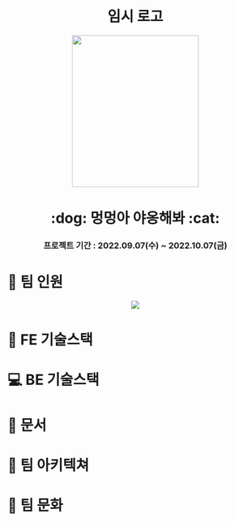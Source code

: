 <div align=center> 
    <h1>임시 로고 </h1>
</div>
<p align="center"> 
  <img src="https://user-images.githubusercontent.com/101246806/193584741-09a14b95-12b1-44cc-8313-6a84a1914ee4.png" height="300px" width="250px"
</p>
<div align=center> 
    <h1> :dog: 멍멍아 야옹해봐 :cat: </h1>
</div>
<div align="center"> 
    <h3> 프로젝트 기간 : 2022.09.07(수) ~ 2022.10.07(금) </h3>
</div>

# :information_desk_person: 팀 인원
<p align="center"> 
  <img src="https://user-images.githubusercontent.com/101246806/193596515-7f7fee9b-e8a7-41af-9a99-872746eefe83.png"
</p>

# :sparkler: FE 기술스택
# :computer: BE 기술스택
# :green_book: 문서
# :city_sunset: 팀 아키텍쳐
# :checkered_flag: 팀 문화
